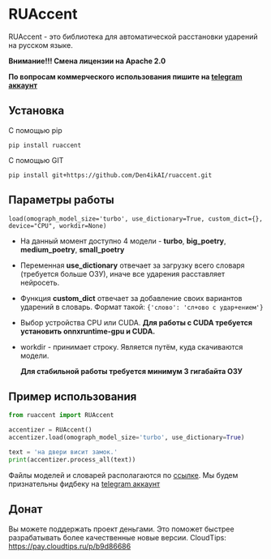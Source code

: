 # RUAccent

RUAccent - это библиотека для автоматической расстановки ударений на русском языке.

**Внимание!!! Смена лицензии на Apache 2.0**

**По вопросам коммерческого использования пишите на [telegram аккаунт](https://t.me/chckdskeasfsd)**
## Установка
   С помощью pip
   ```
   pip install ruaccent
   ```
   С помощью GIT
   ```
   pip install git+https://github.com/Den4ikAI/ruaccent.git
   ```
## Параметры работы

    load(omograph_model_size='turbo', use_dictionary=True, custom_dict={}, device="CPU", workdir=None)

 - На данный момент доступно 4 модели - **turbo**, **big_poetry**, **medium_poetry**, **small_poetry**
 - Переменная **use_dictionary** отвечает за загрузку всего словаря (требуется больше ОЗУ), иначе все ударения расставляет нейросеть. 
 - Функция **custom_dict** отвечает за добавление своих вариантов ударений в словарь. Формат такой: `{'слово': 'сл+ово с удар+ением'}`
- Выбор устройства CPU или CUDA. **Для работы с CUDA требуется установить onnxruntime-gpu и CUDA.**
- workdir - принимает строку. Является путём, куда скачиваются модели.
    
    **Для стабильной работы требуется минимум 3 гигабайта ОЗУ**
## Пример использования
```python
from ruaccent import RUAccent

accentizer = RUAccent()
accentizer.load(omograph_model_size='turbo', use_dictionary=True)

text = 'на двери висит замок.'
print(accentizer.process_all(text))
```

Файлы моделей и словарей располагаются по [ссылке](https://huggingface.co/ruaccent/accentuator). Мы будем признательны фидбеку на [telegram аккаунт](https://t.me/chckdskeasfsd)

## Донат
Вы можете поддержать проект деньгами. Это поможет быстрее разрабатывать более качественные новые версии. 
CloudTips: https://pay.cloudtips.ru/p/b9d86686
